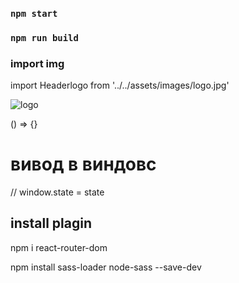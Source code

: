 ### `npm start`
### `npm run build`








### import img
import Headerlogo from '../../assets/images/logo.jpg'

<img src={Headerlogo} alt="logo"/>

<!-- анонимная функцыя -->
() => {}



# вивод в виндовс
// window.state = state




## install plagin

npm i react-router-dom



<!-- install sass -->
npm install sass-loader node-sass --save-dev




